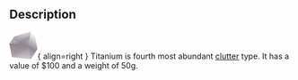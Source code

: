 ## Description
![](../static/clutter/clutter-titanium.png "Titanium Image"){ align=right }
Titanium is fourth most abundant [clutter](/clutter "All Clutter Types") type. It has a value of $100 and a weight of 50g.